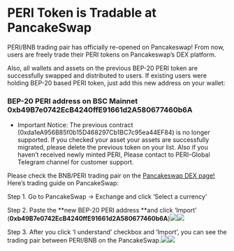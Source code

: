 # PERI Token is Tradable at PancakeSwap

PERI/BNB trading pair has officially re-opened on Pancakeswap! From now, users are freely trade their PERI tokens on Pancakeswap’s DEX platform.

Also, all wallets and assets on the previous BEP-20 PERI token are successfully swapped and distributed to users. If existing users were holding BEP-20 based PERI token, just add this new address on your wallet:

### BEP-20 PERI address on BSC Mainnet 0xb49B7e0742EcB4240ffE91661d2A580677460b6A <a href="db0e" id="db0e"></a>

* Important Notice: The previous contract (0xda1eA956B85f0b15D468297Cb1BC7c95ea44EF84) is no longer supported. If you checked your asset your assets are successfully migrated, please delete the previous token on your list. Also if you haven’t received newly minted PERI, Please contact to PERI-Global Telegram channel for customer support.

Please check the BNB/PERI trading pair on the [Pancakeswap DEX page!](https://exchange.pancakeswap.finance/#/swap)\
Here’s trading guide on PancakeSwap:

Step 1. Go to PancakeSwap → Exchange and click ‘Select a currency’

Step 2. Paste the **new BEP-20 PERI address **and click ‘Import’\
(**0xb49B7e0742EcB4240ffE91661d2A580677460b6A**)![](https://miro.medium.com/max/60/1\*LmZ5T\_40fgPRBNSeQ0Tr9A.jpeg?q=20)![](https://miro.medium.com/max/700/1\*LmZ5T\_40fgPRBNSeQ0Tr9A.jpeg)

Step 3. After you click ‘I understand’ checkbox and ‘Import’, you can see the trading pair between PERI/BNB on the PancakeSwap.![](https://miro.medium.com/max/60/1\*NL3osAF2ucbLxkI5zQEFCQ.jpeg?q=20)![](https://miro.medium.com/max/700/1\*NL3osAF2ucbLxkI5zQEFCQ.jpeg)

